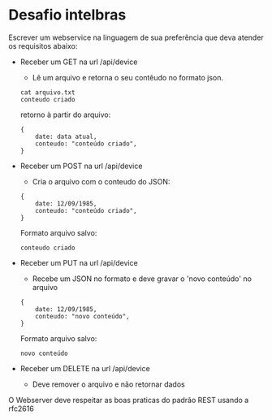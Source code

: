 # Desafio intelbras

Escrever um webservice na linguagem de sua preferência que deva atender os requisitos abaixo:

* Receber um GET na url /api/device
	* Lê um arquivo e retorna o seu contêudo no formato json.
	
	
	```
	cat arquivo.txt
	conteudo criado
	```
	
	retorno à partir do arquivo:
	```
	{
		date: data atual,
		conteudo: "conteúdo criado",
	}
	```

* Receber um POST na url /api/device
	* Cria o arquivo com o conteudo do JSON: 
	```
	{
		date: 12/09/1985,
		conteudo: "conteúdo criado",
	}
	```
	
	Formato arquivo salvo:
	```
	conteudo criado
	```

* Receber um PUT na url /api/device
	* Recebe um JSON no formato e deve gravar o 'novo conteúdo' no arquivo
	```
	{
		date: 12/09/1985,
		conteudo: "novo conteúdo",
	}
	```
	Formato arquivo salvo:
	```
	novo conteúdo
	```

* Receber um DELETE na url /api/device
	* Deve remover o arquivo e não retornar dados


O Webserver deve respeitar as boas praticas do padrão REST usando a rfc2616
